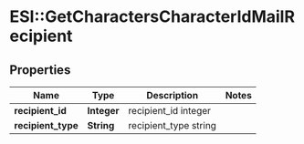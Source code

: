 # ESI::GetCharactersCharacterIdMailRecipient

## Properties
Name | Type | Description | Notes
------------ | ------------- | ------------- | -------------
**recipient_id** | **Integer** | recipient_id integer | 
**recipient_type** | **String** | recipient_type string | 


